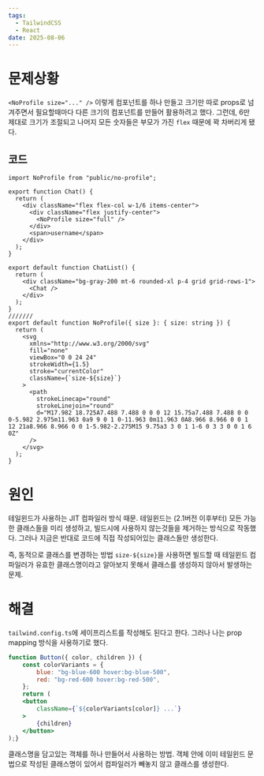 ```yaml
---
tags:
  - TailwindCSS
  - React
date: 2025-08-06
---
```

# 문제상황
`<NoProfile size="..." />` 이렇게 컴포넌트를 하나 만들고 크기만 따로 props로 넘겨주면서 필요할때마다 다른 크기의 컴포넌트를 만들어 활용하려고 했다. 
그런데, 6만 제대로 크기가 조절되고 나머지 모든 숫자들은 부모가 가진 `flex` 때문에 꽉 차버리게 됐다.
## 코드
```tsx
import NoProfile from "public/no-profile";

export function Chat() {
  return (
    <div className="flex flex-col w-1/6 items-center">
      <div className="flex justify-center">
        <NoProfile size="full" />
      </div>
      <span>username</span>
    </div>
  );
}

export default function ChatList() {
  return (
    <div className="bg-gray-200 mt-6 rounded-xl p-4 grid grid-rows-1">
      <Chat />
    </div>
  );
}
///////
export default function NoProfile({ size }: { size: string }) {
  return (
    <svg
      xmlns="http://www.w3.org/2000/svg"
      fill="none"
      viewBox="0 0 24 24"
      strokeWidth={1.5}
      stroke="currentColor"
      className={`size-${size}`}
    >
      <path
        strokeLinecap="round"
        strokeLinejoin="round"
        d="M17.982 18.725A7.488 7.488 0 0 0 12 15.75a7.488 7.488 0 0 0-5.982 2.975m11.963 0a9 9 0 1 0-11.963 0m11.963 0A8.966 8.966 0 0 1 12 21a8.966 8.966 0 0 1-5.982-2.275M15 9.75a3 3 0 1 1-6 0 3 3 0 0 1 6 0Z"
      />
    </svg>
  );
}

```
# 원인
테일윈드가 사용하는 JIT 컴파일러 방식 때문.
테일윈드는 (2.1버전 이후부터) 모든 가능한 클래스들을 미리 생성하고, 빌드시에 사용하지 않는것들을 제거하는 방식으로 작동했다.
그러나 지금은 반대로 코드에 직접 작성되어있는 클래스들만 생성한다.

즉, 동적으로 클래스를 변경하는 방법 `size-${size}`을 사용하면 빌드할 때 테일윈드 컴파일러가 유효한 클래스명이라고 알아보지 못해서 클래스를 생성하지 않아서 발생하는 문제.

# 해결
`tailwind.config.ts`에 세이프리스트를 작성해도 된다고 한다.
그러나 나는 prop mapping 방식을 사용하기로 했다.
```jsx
function Button({ color, children }) {
	const colorVariants = {
	    blue: "bg-blue-600 hover:bg-blue-500",
	    red: "bg-red-600 hover:bg-red-500",  
	};  
	return (
	<button 
		className={`${colorVariants[color]} ...`}
	>
		{children}
	</button>
);}
```
클래스명을 담고있는 객체를 하나 만들어서 사용하는 방법.
객체 안에 이미 테일윈드 문법으로 작성된 클래스명이 있어서 컴파일러가 빼놓지 않고 클래스를 생성한다.

